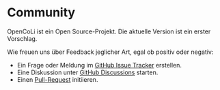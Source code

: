 # Community

OpenCoLi ist ein Open Source-Projekt. Die aktuelle Version ist ein erster Vorschlag.

Wie freuen uns über Feedback jeglicher Art, egal ob positiv oder negativ:

+ Ein Frage oder Meldung im [GitHub Issue Tracker](https://github.com/openpotato/opencoli/issues) erstellen.
+ Eine Diskussion unter [GitHub Discussions](https://github.com/openpotato/opencoli/discussions) starten.
+ Einen [Pull-Request](https://github.com/openpotato/opencoli/pulls) initiieren.
